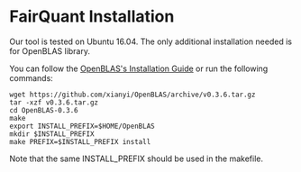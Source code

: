 # FairQuant Installation

Our tool is tested on Ubuntu 16.04. The only additional installation needed is for OpenBLAS library.

You can follow the [OpenBLAS's Installation Guide](https://github.com/OpenMathLib/OpenBLAS/wiki/Installation-Guide) or run the following commands:

```
wget https://github.com/xianyi/OpenBLAS/archive/v0.3.6.tar.gz
tar -xzf v0.3.6.tar.gz
cd OpenBLAS-0.3.6
make
export INSTALL_PREFIX=$HOME/OpenBLAS
mkdir $INSTALL_PREFIX
make PREFIX=$INSTALL_PREFIX install
```

Note that the same INSTALL_PREFIX should be used in the makefile.